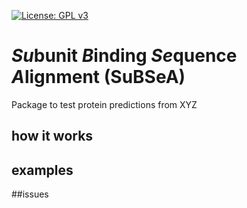 [![License: GPL v3](https://img.shields.io/badge/License-GPLv3-blue.svg)](https://www.gnu.org/licenses/gpl-3.0)

# *Su*bunit *B*inding *Se*quence *A*lignment (SuBSeA)

Package to test protein predictions from XYZ

## how it works

## examples

##issues
